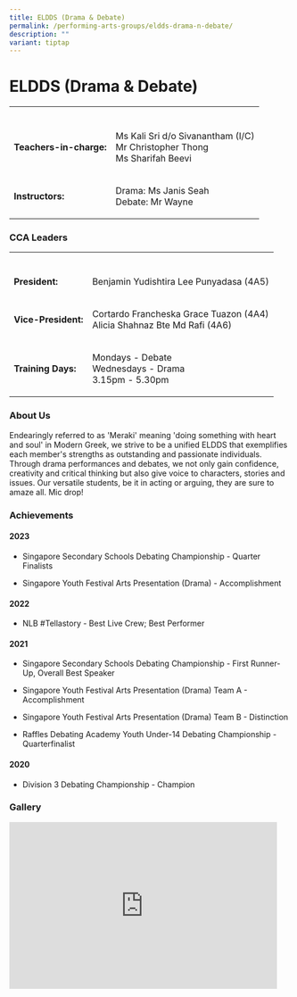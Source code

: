 ```yaml
---
title: ELDDS (Drama & Debate)
permalink: /performing-arts-groups/eldds-drama-n-debate/
description: ""
variant: tiptap
---
```

<h1>ELDDS (Drama &amp; Debate)</h1>
<table style="minWidth: 50px">
<colgroup>
<col>
<col>
</colgroup>
<tbody>
<tr>
<th rowspan="1" colspan="1">
<p></p>
</th>
<th rowspan="1" colspan="1">
<p></p>
</th>
</tr>
<tr>
<td rowspan="1" colspan="1">
<p><strong>Teachers-in-charge:</strong>
</p>
</td>
<td rowspan="1" colspan="1">
<p>Ms Kali Sri d/o Sivanantham (I/C)
<br>Mr Christopher Thong
<br>Ms Sharifah Beevi</p>
</td>
</tr>
<tr>
<td rowspan="1" colspan="1">
<p><strong>Instructors:</strong>
</p>
</td>
<td rowspan="1" colspan="1">
<p>Drama: Ms Janis Seah
<br>Debate: Mr Wayne</p>
</td>
</tr>
</tbody>
</table>
<h3>CCA Leaders</h3>
<table style="minWidth: 50px">
<colgroup>
<col>
<col>
</colgroup>
<tbody>
<tr>
<th rowspan="1" colspan="1">
<p></p>
</th>
<th rowspan="1" colspan="1">
<p></p>
</th>
</tr>
<tr>
<td rowspan="1" colspan="1">
<p><strong>President:</strong>
</p>
</td>
<td rowspan="1" colspan="1">
<p>Benjamin Yudishtira Lee Punyadasa (4A5)</p>
</td>
</tr>
<tr>
<td rowspan="1" colspan="1">
<p><strong>Vice-President:</strong>
</p>
</td>
<td rowspan="1" colspan="1">
<p>Cortardo Francheska Grace Tuazon (4A4)
<br>Alicia Shahnaz Bte Md Rafi (4A6)</p>
</td>
</tr>
<tr>
<td rowspan="1" colspan="1">
<p><strong>Training Days:</strong>
</p>
</td>
<td rowspan="1" colspan="1">
<p>Mondays - Debate
<br>Wednesdays - Drama
<br>3.15pm - 5.30pm</p>
</td>
</tr>
</tbody>
</table>
<h3>About Us</h3>
<p>Endearingly referred to as 'Meraki' meaning 'doing something with heart
and soul' in Modern Greek, we strive to be a unified ELDDS that exemplifies
each member's strengths as outstanding and passionate individuals. Through
drama performances and debates, we not only gain confidence, creativity
and critical thinking but also give voice to characters, stories and issues.
Our versatile students, be it in acting or arguing, they are sure to amaze
all. Mic drop!</p>
<h3>Achievements</h3>
<h4>2023</h4>
<ul data-tight="true" class="tight">
<li>
<p>Singapore Secondary Schools Debating Championship - Quarter Finalists</p>
</li>
<li>
<p>Singapore Youth Festival Arts Presentation (Drama) - Accomplishment</p>
</li>
</ul>
<h4>2022</h4>
<ul data-tight="true" class="tight">
<li>
<p>NLB #Tellastory - Best Live Crew; Best Performer</p>
</li>
</ul>
<h4>2021</h4>
<ul data-tight="true" class="tight">
<li>
<p>Singapore Secondary Schools Debating Championship - First Runner-Up, Overall
Best Speaker</p>
</li>
<li>
<p>Singapore Youth Festival Arts Presentation (Drama) Team A - Accomplishment</p>
</li>
<li>
<p>Singapore Youth Festival Arts Presentation (Drama) Team B - Distinction</p>
</li>
<li>
<p>Raffles Debating Academy Youth Under-14 Debating Championship - Quarterfinalist</p>
</li>
</ul>
<h4>2020</h4>
<ul data-tight="true" class="tight">
<li>
<p>Division 3 Debating Championship - Champion</p>
</li>
</ul>
<h3>Gallery</h3>
<div class="iframe-wrapper">
<iframe height="299" width="480" allowfullscreen="true" frameborder="0" src="https://docs.google.com/presentation/d/e/2PACX-1vQsdGWX5Pco8WBKMMnIQkbn0D-AdPFyXyLk6HXqbZq4XYPkdC6C4Hwr4VEnxS6ZZ2G-ge0JbAcwbxDM/embed?start=true&amp;loop=true&amp;delayms=3000"></iframe>
</div>
<p></p>